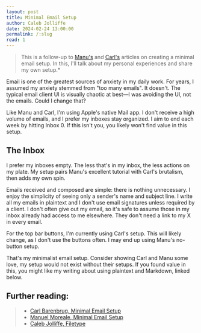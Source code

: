 ```yaml
---
layout: post
title: Minimal Email Setup
author: Caleb Jolliffe
date: 2024-02-24 13:00:00
permalink: /:slug
read: 1
---
```


> This is a follow-up to [Manu's](https://manuelmoreale.com/emails) and [Carl's](https://carlbarenbrug.com/minimal-email-setup) articles on creating a minimal email setup. In this, I'll talk about my personal experiences and share my own setup.*

Email is one of the greatest sources of anxiety in my daily work. For years, I assumed my anxiety stemmed from "too many emails". It doesn't. The typical email client UI is visually chaotic at best—I was avoiding the UI, not the emails. Could I change that?

Like Manu and Carl, I'm using Apple's native Mail app. I don't receive a high volume of emails, and I prefer my inboxes stay organized. I aim to end each week by hitting Inbox 0. If this isn't you, you likely won't find value in this setup.

## The Inbox

I prefer my inboxes empty. The less that's in my inbox, the less actions on my plate. My setup pairs Manu's excellent tutorial with Carl's brutalism, then adds my own spin.

Emails received and composed are simple: there is nothing unnecessary. I enjoy the simplicity of seeing only a sender's name and subject line. I write all my emails in plaintext and I don't use email signatures unless required by a client. I don't often give out my email, so it's safe to assume those in my inbox already had access to me elsewhere. They don't need a link to my X in every email.

For the top bar buttons, I'm currently using Carl's setup. This will likely change, as I don't use the buttons often. I may end up using Manu's no-button setup.

That's my minimalist email setup. Consider showing Carl and Manu some love, my setup would not exist without their setups. If you found value in this, you might like my writing about using plaintext and Markdown, linked below.

## Further reading:
> - [Carl Barenbrug, Minimal Email Setup](https://carlbarenbrug.com/minimal-email-setup)
> - [Manuel Moreale, Minimal Email Setup](https://manuelmoreale.com/emails)
> - [Caleb Jolliffe, Filetype](https://calebjolliffe.co/filetype/)